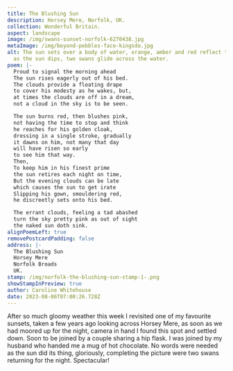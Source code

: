 ```yaml
---
title: The Blushing Sun
description: Horsey Mere, Norfolk, UK.
collection: Wonderful Britain.
aspect: landscape
image: /img/swans-sunset-norfolk-6270438.jpg
metaImage: /img/beyond-pebbles-face-kingsdo.jpg
alt: The sun sets over a body of water, orange, amber and red reflect the sky,
  as the sun dips, two swans glide across the water.
poem: |-
  Proud to signal the morning ahead 
  The sun rises eagerly out of his bed.
  The clouds provide a floating drape
  to cover his modesty as he wakes, but,
  at times the clouds are off in a dream,
  not a cloud in the sky is to be seen.

  The sun burns red, then blushes pink,
  not having the time to stop and think
  he reaches for his golden cloak,
  dressing in a single stroke, gradually 
  it dawns on him, not many that day 
  will have risen so early 
  to see him that way.
  Then,
  To keep him in his finest prime
  the sun retires each night on time,
  But the evening clouds can be late 
  which causes the sun to get irate 
  Slipping his gown, smouldering red, 
  he discreetly sets onto his bed.

  The errant clouds, feeling a tad abashed
  turn the sky pretty pink as out of sight
  the naked sun doth sink.
alignPoemLeft: true
removePostcardPadding: false
address: |-
  The Blushing Sun
  Horsey Mere
  Norfolk Broads
  UK.
stamp: /img/norfolk-the-blushing-sun-stamp-1-.png
showStampInPreview: true
author: Caroline Whitehouse
date: 2023-08-06T07:00:26.728Z
---
```

After so much gloomy weather this week I revisited one of my favourite sunsets, taken a few years ago looking across Horsey Mere, as soon as we had moored up for the night, camera in hand I found this spot and settled down. Soon to be joined by a couple sharing a hip flask. I was joined by my husband who handed me a mug of hot chocolate. No words were needed as the sun did its thing, gloriously, completing the picture were two swans returning for the night. Spectacular!